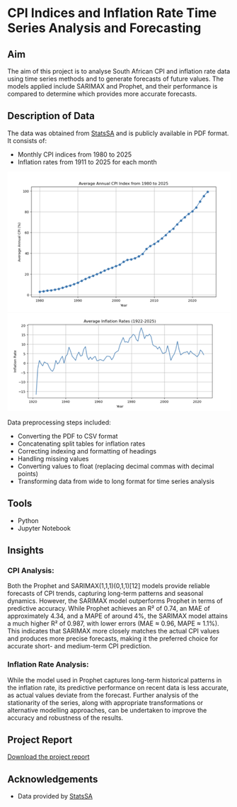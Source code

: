 # CPI Indices and Inflation Rate Time Series Analysis and Forecasting 

## Aim

The aim of this project is to analyse South African CPI and inflation rate data using time series methods and to generate forecasts of future values. The models applied include SARIMAX and Prophet, and their performance is compared to determine which provides more accurate forecasts.

## Description of Data

The data was obtained from [StatsSA](http://www.statssa.gov.za/) and is publicly available in PDF format. It consists of:  
- Monthly CPI indices from 1980 to 2025  
- Inflation rates from 1911 to 2025 for each month

![Average Annual CPI Indices](images/ave_cpi_indices.png)
![Average Annual Inflation Rate](images/ave_inflation_rates.png)

Data preprocessing steps included:  
- Converting the PDF to CSV format  
- Concatenating split tables for inflation rates  
- Correcting indexing and formatting of headings  
- Handling missing values  
- Converting values to float (replacing decimal commas with decimal points)  
- Transforming data from wide to long format for time series analysis

## Tools
- Python 
- Jupyter Notebook



## Insights

### CPI Analysis:
Both the Prophet and SARIMAX(1,1,1)(0,1,1)[12] models provide reliable forecasts of CPI trends, capturing long-term patterns and seasonal dynamics. However, the SARIMAX model outperforms Prophet in terms of predictive accuracy. While Prophet achieves an R² of 0.74, an MAE of approximately 4.34, and a MAPE of around 4%, the SARIMAX model attains a much higher R² of 0.987, with lower errors (MAE ≈ 0.96, MAPE ≈ 1.1%). This indicates that SARIMAX more closely matches the actual CPI values and produces more precise forecasts, making it the preferred choice for accurate short- and medium-term CPI prediction.

### Inflation Rate Analysis:
While the model used in Prophet captures long-term historical patterns in the inflation rate, its predictive performance on recent data is less accurate, as actual values deviate from the forecast. Further analysis of the stationarity of the series, along with appropriate transformations or alternative modelling approaches, can be undertaken to improve the accuracy and robustness of the results.

## Project Report
[Download the project report](CPI_Inflation_Project.pdf)


## Acknowledgements
- Data provided by [StatsSA](http://www.statssa.gov.za/)  
